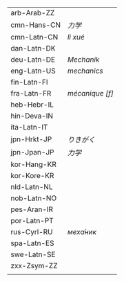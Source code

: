 | | |
|-|-|
| arb-Arab-ZZ |  |
| cmn-Hans-CN | _力学_ |
| cmn-Latn-CN | _lì xué_ |
| dan-Latn-DK |  |
| deu-Latn-DE | _Mechanik_ |
| eng-Latn-US | _mechanics_ |
| fin-Latn-FI |  |
| fra-Latn-FR | _mécanique [f]_ |
| heb-Hebr-IL |  |
| hin-Deva-IN |  |
| ita-Latn-IT |  |
| jpn-Hrkt-JP | _りきがく_ |
| jpn-Jpan-JP | _力学_ |
| kor-Hang-KR |  |
| kor-Kore-KR |  |
| nld-Latn-NL |  |
| nob-Latn-NO |  |
| pes-Aran-IR |  |
| por-Latn-PT |  |
| rus-Cyrl-RU | _меха́ник_ |
| spa-Latn-ES |  |
| swe-Latn-SE |  |
| zxx-Zsym-ZZ |  |
|  |  |